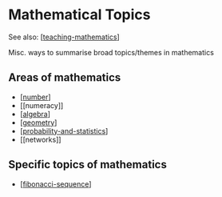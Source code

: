 # Mathematical Topics

See also: [[teaching-mathematics]]

Misc. ways to summarise broad topics/themes in mathematics


## Areas of mathematics

- [[number]]
- [[numeracy]]
- [[algebra]]
- [[geometry]]
- [[probability-and-statistics]]
- [[networks]]

## Specific topics of mathematics

- [[fibonacci-sequence]]


[//begin]: # "Autogenerated link references for markdown compatibility"
[teaching-mathematics]: teaching-mathematics "Teaching Mathematics"
[number]: number "Number"
[algebra]: algebra "algebra"
[geometry]: geometry "Geometry"
[probability-and-statistics]: probability-and-statistics "Probability and statistics"
[fibonacci-sequence]: fibonacci-sequence "Fibonacci sequence"
[//end]: # "Autogenerated link references"